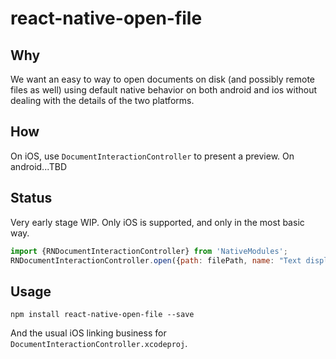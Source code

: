 # react-native-open-file

## Why

We want an easy to way to open documents on disk (and possibly remote files as well) using default native behavior on both
android and ios without dealing with the details of the two platforms.

## How

On iOS, use `DocumentInteractionController` to present a preview. On android...TBD

## Status

Very early stage WIP. Only iOS is supported, and only in the most basic way.

```javascript
import {RNDocumentInteractionController} from 'NativeModules';
RNDocumentInteractionController.open({path: filePath, name: "Text displayed in header bar"}); // name is optional
```

## Usage

```
npm install react-native-open-file --save
```

And the usual iOS linking business for `DocumentInteractionController.xcodeproj`.

